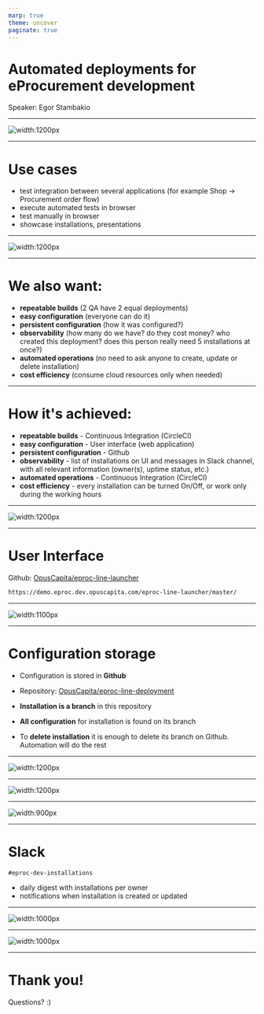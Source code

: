 ```yaml
---
marp: true
theme: uncover
paginate: true
---
```


# Automated deployments for eProcurement development

Speaker: Egor Stambakio

---

![width:1200px](./img/eproc-line-deployment.png)

---

# Use cases

- test integration between several applications (for example Shop -> Procurement order flow)
- execute automated tests in browser
- test manually in browser
- showcase installations, presentations

---

![width:1200px](./img/how_it_should_work.png)

---

# We also want:

- **repeatable builds** (2 QA have 2 equal deployments)
- **easy configuration** (everyone can do it)
- **persistent configuration** (how it was configured?)
- **observability** (how many do we have? do they cost money? who created this deployment? does this person really need 5 installations at once?)
- **automated operations** (no need to ask anyone to create, update or delete installation)
- **cost efficiency** (consume cloud resources only when needed)

---

# How it's achieved:

- **repeatable builds** - Continuous Integration (CircleCI)
- **easy configuration** - User interface (web application)
- **persistent configuration** - Github
- **observability** - list of installations on UI and messages in Slack channel, with all relevant information (owner(s), uptime status, etc.)
- **automated operations** - Continuous Integration (CircleCI)
- **cost efficiency** - every installation can be turned On/Off, or work only during the working hours

---

![width:1200px](./img/how_it_is_implemented.png)

---

# User Interface

Github: [OpusCapita/eproc-line-launcher](https://github.com/OpusCapita/eproc-line-launcher)

```markdown
https://demo.eproc.dev.opuscapita.com/eproc-line-launcher/master/
```

---

![width:1100px](./img/eproc-line-launcher.png)

---

# Configuration storage

- Configuration is stored in **Github**

- Repository: [OpusCapita/eproc-line-deployment](https://github.com/OpusCapita/eproc-line-deployment)

- **Installation is a branch** in this repository

- **All configuration** for installation is found on its branch

- To **delete installation** it is enough to delete its branch on Github. Automation will do the rest

---

![width:1200px](./img/how_user_interface_works_with_github.png)

---

![width:1200px](./img/continuous_integration.png)

---

![width:900px](./img/inside_installation.png)

---

# Slack

```
#eproc-dev-installations
```
- daily digest with installations per owner
- notifications when installation is created or updated

---

![width:1000px](./img/eproc-dev-installations-digest.png)

---

![width:1000px](./img/eproc-dev-installations-single2.png)

---

# Thank you!

Questions? :)